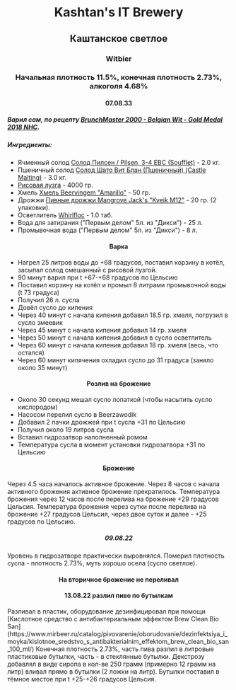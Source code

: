 <h1 align="center"> Kashtan's IT Brewery </h1>  

<h2 align="center"> Каштанское светлое</h2>
<h3 align="center"> Witbier </h3>

<h3 align="center"> Начальная плотность 11.5%, конечная плотность 2.73%, алкоголя 4.68%  </h3>

<h4 align="center"> 07.08.33 </h4>

##### Варил сам, по рецепту [BrunchMaster 2000 - Belgian Wit - Gold Medal 2018 NHC](https://www.homebrewtalk.com/threads/brunchmaster-2000-belgian-wit-gold-medal-2018-nhc.655068/).
##### Ингредиенты:
- Ячменный солод [Солод Пилсен / Pilsen, 3-4 EBC (Soufflet)](https://www.mirbeer.ru/catalog/pivovarenie/solod/solod_0_5_1_kg/soufflet/solod_pilsen_pilsen_3_4_ebc_soufflet_1_kg/) - 2.0 кг.
- Пшеничный солод [Солод Шато Вит Блан (Пшеничный) (Castle Malting)](https://www.mirbeer.ru/catalog/pivovarenie/solod/solod_0_5_1_kg/castle_malting/solod_shato_vit_blan_pshenichniy_castle_malting_1_kg/) - 3.0 кг.
- [Рисовая лузга](https://www.mirbeer.ru/catalog/pivovarenie/solod/solod_0_5_1_kg/luzga_risovaya_0_4_kg/) - 4000 гр.
- Хмель [Хмель Beervingem "Amarillo"](https://www.mirbeer.ru/catalog/pivovarenie/hmel/hmel_50_100_g/hmel_amarillo_ssha_50_g/) - 50 гр.
- Дрожжи [Пивные дрожжи Mangrove Jack's "Kveik M12"](https://www.mirbeer.ru/catalog/pivovarenie/drozhzhi/mangrove_jacks/mangrove_jacks_10_g/pivnie_drozhzhi_mangrove_jack_s_kveik_m12_10_g/) - 20 гр. (2 упаковки).
- Осветлитель [Whirlfloc](https://www.mirbeer.ru/catalog/pivovarenie/ingredienti/osvetliteli_piva/osvetlitel_whirlfloc_10_tabletok/) - 1.0 таб.
- Вода для затирания ("Первым делом" 5л. из "Дикси") - 25 л.
- Промывочная вода ("Первым делом" 5л. из "Дикси") - 8 л.

<h4 align="center"> Варка </h4>  
    
- Нагрел 25 литров воды до +68 градусов, поставил корзину в котёл, засыпал солод смешанный с рисовой лузгой. 
- 90 минут варил при t +67-+68 градусов по Цельсию
- Поставил корзину на котёл и промыл 8 литрами промывочной воды (t 73 градуса)
- Получил 26 л. сусла
- Довёл сусло до кипения
- Через 40 минут с начала кипения добавил 18.5 гр. хмеля, погрузил в сусло змеевик 
- Через 45 минут с начала кипения добавил 14 гр. хмеля
- Через 50 минут с начала кипения добавил в сусло осветлитель
- Через 60 минут с начала кипения добавил 18 гр. хмеля (весь, что остался)
- Через 60 минут кипячения охладил сусло до 31 градуса (заняло около 35 минут)

<h4 align="center"> Розлив на брожение </h4>

- Около 30 секунд мешал сусло лопаткой (чтобы насытить сусло кислородом)
- Насосом перелил сусло в Beerzawodik
- Добавил 2 пачки дрожжей при t сусла +31 по Цельсию
- Получил около 19 литров сусла
- Вставил гидрозатвор наполненный ромом
- Температура сусла в момент установки гидрозатвора +31 по Цельсию

<h4 align="center"> Брожение </h4>

Через 4.5 часа началось активное брожение. Через 8 часов с начала активного брожения активное брожение прекратилось. Температура брожения через 12 часов после перелива на брожение +29 градусов Цельсия. Температура брожения через сутки после перелива на брожение +27 градусов Цельсия, через двое суток и далее - +25 градусов по Цельсию. 

<h5 align="center"> 09.08.22 </h5>

Уровень в гидрозатворе практически выровнялся. Померил плотность сусла - плотность 2.73%, муть хорошо осела (сусло светлое).

<h4 align="center">На вторичное брожение не переливал </h4>

<h4 align="center"> 13.08.22 разлил пиво по бутылкам </h4>
Разливал в пластик, оборудование дезинфицировал при помощи [Кислотное средство с антибактериальным эффектом Brew Clean Bio San] (https://www.mirbeer.ru/catalog/pivovarenie/oborudovanie/dezinfektsiya_i_moyka/kislotnoe_sredstvo_s_antibakterialnim_effektom_brew_clean_bio_san_100_ml/)
Конечная плотность 2.73%, часть пива разлил в литровые пластиковые бутылки, часть - в стеклянные бутылки. Декстрозу добавлял в виде сиропа в кол-ве 250 грамм (примерно 12 грамм на литр) вливал прямо в бутылки (2 ложки на литр). Бутылки поставил в тёмное местое при t +25-+26 градусов Цельсия.
